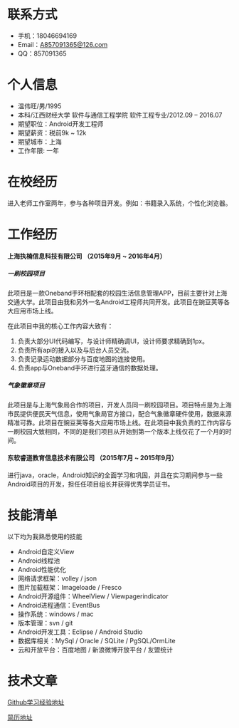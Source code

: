 # 联系方式
* 手机：18046694169
* Email：A857091365@126.com
* QQ：857091365

# 个人信息
* 温伟旺/男/1995
* 本科/江西财经大学  软件与通信工程学院  软件工程专业/2012.09 – 2016.07
* 期望职位：Android开发工程师
* 期望薪资：税前9k ~ 12k
* 期望城市：上海
* 工作年限: 一年

# 在校经历
进入老师工作室两年，参与各种项目开发。例如：书籍录入系统，个性化浏览器。

# 工作经历

#### 上海执楠信息科技有限公司  （2015年9月 ~ 2016年4月）

##### 一刷校园项目
此项目是一款Oneband手环相配套的校园生活信息管理APP，目前主要针对上海交通大学。此项目由我和另外一名Android工程师共同开发。此项目在豌豆荚等各大应用市场上线。

在此项目中我的核心工作内容大致有：

1. 负责大部分UI代码编写，与设计师精确调UI，设计师要求精确到1px。
2. 负责所有api的接入以及与后台人员交流。
3. 负责记录运动数据部分与百度地图的连接使用。
4. 负责app与Oneband手环进行蓝牙通信的数据处理。

##### 气象徽章项目
此项目是与上海气象局合作的项目，开发人员同一刷校园项目。项目特点是为上海市民提供便民天气信息，使用气象局官方接口，配合气象徽章硬件使用，数据来源精准可靠。此项目在豌豆荚等各大应用市场上线。在此项目中我负责的工作内容与一刷校园大致相同，不同的是我们项目从开始到第一个版本上线仅花了一个月的时间。

#### 东软睿道教育信息技术有限公司 （2015年7月 ~ 2015年9月）
进行java，oracle，Android知识的全面学习和巩固，并且在实习期间参与一些Android项目的开发，担任任项目组长并获得优秀学员证书。

# 技能清单
以下均为我熟悉使用的技能

* Android自定义View
* Android线程池
* Android性能优化
* 网络请求框架：volley / json
* 图片加载框架：Imageloade / Fresco
* Android开源组件：WheelView / Viewpagerindicator
* Android进程通信：EventBus
* 操作系统：windows / mac
* 版本管理：svn / git
* Android开发工具：Eclipse / Android Studio
* 数据库相关：MySql / Oracle / SQLite / PgSQL/OrmLite
* 云和开放平台：百度地图 / 新浪微博开放平台 / 友盟统计

# 技术文章
 [Github学习经验地址](https://github.com/a857091365/weiwangblog/blob/master/README.md)

 [简历地址](https://github.com/a857091365/CV/blob/master/README.md)


